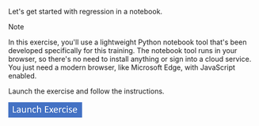 Let's get started with regression in a notebook.

> [!NOTE]
> In this exercise, you'll use a lightweight Python notebook tool that's been developed specifically for this training. The notebook tool runs in your browser, so there's no need to install anything or sign into a cloud service. You just need a modern browser, like Microsoft Edge, with JavaScript enabled.

Launch the exercise and follow the instructions.

[![Button to launch exercise.](../media/launch-exercise.png)](https://go.microsoft.com/fwlink/?linkid=2338595&azure-portal=true)
